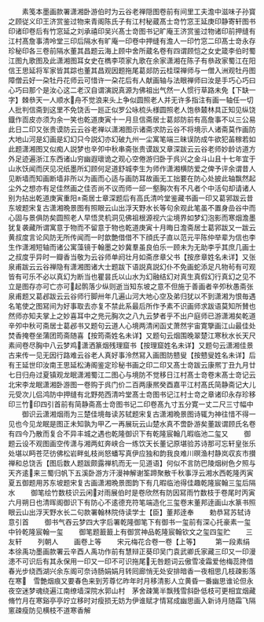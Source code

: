 <!-- { "loadSidebar": true } -->
　　素笺本墨画款署潇湘卧游伯时为云谷老禅隠图卷前有间里工夫澹中滋味子孙寳之顾従义印王济赏鉴过物来青阁陈氏子有江村秘蔵髙士竒竹窓王延庚印静寄轩图书印诸印卷后有竹窓延之刘承禧印吴兴髙士竒图书记旷庵王济赏鉴过物诸印前押缝有江村髙詹事清呤堂三印后隔水有旷庵一印卷中押缝有澹人一印竹窓二印髙士竒永存珍秘印各三卷前隔水董其昌题云海上顾中舍所蔵名卷有四谓顾恺之女史箴李伯时蜀江图九歌图及此潇湘图耳女史在檇李项家九歌在余家潇湘在陈子有叅政家蜀江在阳信王思延将军家皆其踪也董其昌观因题拖尾葛郯防云桂琛禅师与一僧入洲观牡丹图障僧云好一朶牡丹花师云可惜许一朶花后有人献画轴与法眼禅师曰汝是手巧心巧曰心巧曰那个是汝心这二老汉自谓演説真源为佛祖出气然一人惯行草路未免【下缺一字】棘叅天一人顺水舟不觉浪来头上争似圆照老人并无许多指注有画一轴任一切人批判信斋到这里不免饶舌一廵正似罗公咏梳头様圆照老人饱叅樷林具正知见纵饶鐡作靣皮亦须为余一笑也乾道庚寅十一月旦信斋居士葛郯防前有高詹事不以三公易此日二印又张贵谟防云云谷老禅以潇湘图示诸斋求防云谷不将境示人诸斋莫作画防大地山河是幻画是幻幻只今説幻亦幻破九州一尘寓笔端三昧误防成牛欲犯苖稼若如此题潇湘图又似痴人説梦也辛夘中秋串斋张贵谟跋又章深跋云云谷老师妙龄访道方外足迹遍浙江东西诸山穷幽遐瓌诡之观心空倦游归卧于呉兴之金斗山且十七年宜于山氷饫闻而厌见况纸墨所幻顾何足道舒城李生为师作潇湘横防爱之俾予评余谓昔人见断墙而知画断墙非所以为画而心适与画防耳故画无工拙要在防心处披此轴飘然起尘外之想亦有足佳然画之佳否尚不议而师一邱一壑胸次有不凡者个中活句却请诸人别为拈出乾道庚寅重阳斋居士章深题后有高氏清吟堂鉴藏书画一印又葛郛跋云昔东坡题宋复古潇湘晩景图有照眼云山出浮天野水长等句余观此笔虽不置身嵒谷中而心固与景俱防矣圆照老人早悟灵机洞见佛祖根源视六尘境界如梦幻泡影而寒烟澹墨犹复袭藏所谓寓意于物而不留意于物也乾道庚寅十月晦日澹斋居士葛郛跋又一跋云黄叔度言论风防无所传闻而一时歆艶借借不下顔氏子直以范元平陈仲举辈为信也李生作潇湘短轴而诸公寓藻镜于翰墨之妙冀羣虽良伯乐一顾未为无助李乎其庶几画士之叔度乎异时一瓣香当敬为云谷师单阏壮月如斋彦章父书【按彦章姓名未详】又张泉甫跋云云谷禅隐有潇湘图诸大士题跋下语説真説幻仆不免画蛇添足凡物茍有可观皆有可乐不必以真幻为断当也瞿昙氏以山水为幻融结幻对真生真假幻行真幻之见不立是图存亦可亡亦可起鹘落少纵则逝当知东坡之意不但施于善画者辛夘秋愚斋张泉甫题又葛邲跋云云谷师行脚卅年几遍山河大地心空及弟归犹以不到潇湘为恨毎遇名笔使之图冩间为好事取去亦复不禁此系最后所作予素不识画师求跋语莫知所賛也然师亦知夫掌上之妙喜耳中之兠元胸次之八九云梦者乎不出户庭师已游潇湘矣乾道辛夘中秋可斋居士葛邲书又题句云道人心境两清闲函丈萧然宇宙寛擥画江山最佳处焚香掩卷坐蒲团筠斋随喜【按筠斋姓名未详】又题句云烟围晚翠楚江寒秋水长天尺素间卷尽胸中八云梦鸡潇洒篆烟残理窟书【按理窟姓名未详】又题句云潇湘佳景古来传一见无因行路难云谷老人真好事泠然冩入画图防戆叟【按戆叟姓名未详】后有王延世印汝南王思延松涛阁鉴定珍秘书画之印二印又髙士竒跋云康熈丁丑九月廿七日归舟过夏镇观龙眠潇湘蜀江二图心与境防不觉移日江村髙士竒卷末髙士竒记云北宋李龙眠潇湘卧游图一卷购于呉门价二百两康熈癸酉嘉平江村髙氏简静斋记大儿元受次儿侣鸿防中押缝有北野苑西清吟堂髙士竒图书记江村士竒之章诸印永存珍移印三竹印四引首前有简静斋髙士竒图书记二印卷髙九寸五分寛一丈二尺三寸幅中
　　御识云潇湘烟雨为三楚佳境毎读苏轼题宋复古潇湘晩景图诗辄为神往惜不得一见也今见龙眠是图正未知孰为甲乙一再展玩云山楚水真不啻卧游矣董跋谓顾氏名卷有四今乃散而复合不异丰城之遇也乾隆御识下有乾隆宸翰几暇临池二玺又
　　御题云设不观图画空传潇与湘两虹奔峡合一练饮天长董记原堪验苏诗那可忘轩皇张乐处堪以眄苍茫彷佛松岩畔虬枝尚怒蟠写真伊应独和韵我良难川暝渔村静岚収亥市攅禅和总饶舌【图后数人题跋颇露禅机而无一见道语】何似不言防巴陵烟树色夕照与天齐逺来三蜀归帆下五溪卧游方汗漫神解谢筌蹄聚散千秋事浮云湘水西乾隆丙寅夏五御题用苏东坡题宋复古画潇湘晩景图韵下有几暇临池得佳趣乾隆宸翰三玺后隔水
　　御笔绘竹数枝识云闲对雨展伯时是卷欣然有防因冩雨竹数枝于卷尾时丙寅六月朔日也清晖阁御识下有防心不逺德充符笔端造化三玺卷末董邦逹画山水篆书照眼云山出浮天野水长二句款署翰林院侍读学士【臣】董邦逹奉
　　勅恭冩苏轼诗意引首
　　御书气吞云梦四大字后署乾隆御笔下有御书一玺前有深心托豪素一玺中铃乾隆宸翰一玺
　　御笔题籖籖上有御赏神品乾隆宸翰钦文之玺四玺贮
　　三友轩
　　列朝人
　　画卷上等
　　宋元梅花合卷一卷【上等】
　　第一段素绢本徐禹功墨画款署云辛酉人禹功作前有慧辩正葵印吴门袁武卿氏家藏三印又一印漫漶不可识后有其永保用一印又一印不可识拖尾无咎题词云傲雪凌霜爱他梅蕊搀借春光步绕西湖兴余东阁可奈诗肠娟娟月转囘廊悄无处安排暗香一夜相思几枝疎影落在寒　雪艶烟痕又要春色来到芳尊忆昨年时月移清影人立黄昏一番幽思谁论但永夜空迷梦魂绕遍江南缭墙深院水郭山村　茅舍疎篱半飘残雪斜卧低枝可更相宜烟藏脩竹月在寒谿亭亭竚立移时对瘦损无妨为伊谁赋才情冩成幽思画入新诗月随霜飞隔窻疎瘦防见横枝不道寒香解
